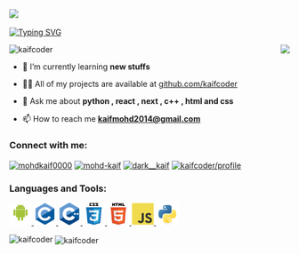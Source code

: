 <img src="https://user-images.githubusercontent.com/74038190/240304579-c288471c-be67-4fbb-af44-1c63ee9ed280.png">

[![Typing SVG](https://readme-typing-svg.herokuapp.com?font=poppins&color=%2302A700&size=28&lines=Hi...+This+is+Mohd+Kaif+)](https://git.io/typing-svg)

<img src="https://user-images.githubusercontent.com/74038190/229223263-cf2e4b07-2615-4f87-9c38-e37600f8381a.gif" height="400" align="right">

<p align="left"> <img src="https://komarev.com/ghpvc/?username=kaifcoder&label=Profile%20views&color=0e75b6&style=flat" alt="kaifcoder" /> </p>

- 🌱 I’m currently learning **new stuffs**

- 👨‍💻 All of my projects are available at [github.com/kaifcoder](github.com/kaifcoder)

- 💬 Ask me about **python , react , next  , c++ , html and css**

- 📫 How to reach me **kaifmohd2014@gmail.com**

<h3 align="left">Connect with me:</h3>
<p align="left">
<a href="https://twitter.com/mohdkaif0000" target="blank"><img align="center" src="https://raw.githubusercontent.com/rahuldkjain/github-profile-readme-generator/master/src/images/icons/Social/twitter.svg" alt="mohdkaif0000" height="30" width="40" /></a>
<a href="https://linkedin.com/in/mohdkaif00" target="blank"><img align="center" src="https://raw.githubusercontent.com/rahuldkjain/github-profile-readme-generator/master/src/images/icons/Social/linked-in-alt.svg" alt="mohd-kaif" height="30" width="40" /></a>
<a href="https://instagram.com/dark__kaif" target="blank"><img align="center" src="https://raw.githubusercontent.com/rahuldkjain/github-profile-readme-generator/master/src/images/icons/Social/instagram.svg" alt="dark__kaif" height="30" width="40" /></a>
<a href="https://auth.geeksforgeeks.org/user/kaifcoder/profile" target="blank"><img align="center" src="https://raw.githubusercontent.com/rahuldkjain/github-profile-readme-generator/master/src/images/icons/Social/geeks-for-geeks.svg" alt="kaifcoder/profile" height="30" width="40" /></a>
</p>

              

<h3 align="left">Languages and Tools:</h3>
<p align="left"> <a href="https://developer.android.com" target="_blank"> <img src="https://raw.githubusercontent.com/devicons/devicon/master/icons/android/android-original-wordmark.svg" alt="android" width="40" height="40"/> </a> <a href="https://www.cprogramming.com/" target="_blank"> <img src="https://raw.githubusercontent.com/devicons/devicon/master/icons/c/c-original.svg" alt="c" width="40" height="40"/> </a> <a href="https://www.w3schools.com/cpp/" target="_blank"> <img src="https://raw.githubusercontent.com/devicons/devicon/master/icons/cplusplus/cplusplus-original.svg" alt="cplusplus" width="40" height="40"/> </a> <a href="https://www.w3schools.com/css/" target="_blank"> <img src="https://raw.githubusercontent.com/devicons/devicon/master/icons/css3/css3-original-wordmark.svg" alt="css3" width="40" height="40"/> </a> <a href="https://www.w3.org/html/" target="_blank"> <img src="https://raw.githubusercontent.com/devicons/devicon/master/icons/html5/html5-original-wordmark.svg" alt="html5" width="40" height="40"/> </a> <a href="https://developer.mozilla.org/en-US/docs/Web/JavaScript" target="_blank"> <img src="https://raw.githubusercontent.com/devicons/devicon/master/icons/javascript/javascript-original.svg" alt="javascript" width="40" height="40"/> </a> <a href="https://www.python.org" target="_blank"> <img src="https://raw.githubusercontent.com/devicons/devicon/master/icons/python/python-original.svg" alt="python" width="40" height="40"/> </a> </p>

<p><img align="left" src="https://github-readme-stats.vercel.app/api/top-langs?username=kaifcoder&show_icons=true&locale=en&layout=compact" alt="kaifcoder" /></p>

<p>&nbsp;<img align="center" src="https://github-readme-stats.vercel.app/api?username=kaifcoder&show_icons=true&locale=en" alt="kaifcoder" /></p>
